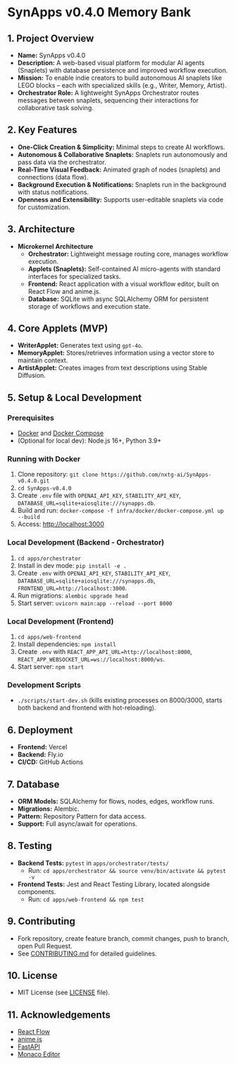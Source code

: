 # SynApps v0.4.0 Memory Bank

## 1. Project Overview
*   **Name:** SynApps v0.4.0
*   **Description:** A web-based visual platform for modular AI agents (Snaplets) with database persistence and improved workflow execution.
*   **Mission:** To enable indie creators to build autonomous AI snaplets like LEGO blocks – each with specialized skills (e.g., Writer, Memory, Artist).
*   **Orchestrator Role:** A lightweight SynApps Orchestrator routes messages between snaplets, sequencing their interactions for collaborative task solving.

## 2. Key Features
*   **One-Click Creation & Simplicity:** Minimal steps to create AI workflows.
*   **Autonomous & Collaborative Snaplets:** Snaplets run autonomously and pass data via the orchestrator.
*   **Real-Time Visual Feedback:** Animated graph of nodes (snaplets) and connections (data flow).
*   **Background Execution & Notifications:** Snaplets run in the background with status notifications.
*   **Openness and Extensibility:** Supports user-editable snaplets via code for customization.

## 3. Architecture
*   **Microkernel Architecture**
    *   **Orchestrator:** Lightweight message routing core, manages workflow execution.
    *   **Applets (Snaplets):** Self-contained AI micro-agents with standard interfaces for specialized tasks.
    *   **Frontend:** React application with a visual workflow editor, built on React Flow and anime.js.
    *   **Database:** SQLite with async SQLAlchemy ORM for persistent storage of workflows and execution state.

## 4. Core Applets (MVP)
*   **WriterApplet:** Generates text using `gpt-4o`.
*   **MemoryApplet:** Stores/retrieves information using a vector store to maintain context.
*   **ArtistApplet:** Creates images from text descriptions using Stable Diffusion.

## 5. Setup & Local Development

### Prerequisites
*   [Docker](https://docs.docker.com/get-docker/) and [Docker Compose](https://docs.docker.com/compose/install/)
*   (Optional for local dev): Node.js 16+, Python 3.9+

### Running with Docker
1.  Clone repository: `git clone https://github.com/nxtg-ai/SynApps-v0.4.0.git`
2.  `cd SynApps-v0.4.0`
3.  Create `.env` file with `OPENAI_API_KEY`, `STABILITY_API_KEY`, `DATABASE_URL=sqlite+aiosqlite:///synapps.db`.
4.  Build and run: `docker-compose -f infra/docker/docker-compose.yml up --build`
5.  Access: [http://localhost:3000](http://localhost:3000)

### Local Development (Backend - Orchestrator)
1.  `cd apps/orchestrator`
2.  Install in dev mode: `pip install -e .`
3.  Create `.env` with `OPENAI_API_KEY`, `STABILITY_API_KEY`, `DATABASE_URL=sqlite+aiosqlite:///synapps.db`, `FRONTEND_URL=http://localhost:3000`.
4.  Run migrations: `alembic upgrade head`
5.  Start server: `uvicorn main:app --reload --port 8000`

### Local Development (Frontend)
1.  `cd apps/web-frontend`
2.  Install dependencies: `npm install`
3.  Create `.env` with `REACT_APP_API_URL=http://localhost:8000`, `REACT_APP_WEBSOCKET_URL=ws://localhost:8000/ws`.
4.  Start server: `npm start`

### Development Scripts
*   `./scripts/start-dev.sh` (kills existing processes on 8000/3000, starts both backend and frontend with hot-reloading).

## 6. Deployment
*   **Frontend:** Vercel
*   **Backend:** Fly.io
*   **CI/CD:** GitHub Actions

## 7. Database
*   **ORM Models:** SQLAlchemy for flows, nodes, edges, workflow runs.
*   **Migrations:** Alembic.
*   **Pattern:** Repository Pattern for data access.
*   **Support:** Full async/await for operations.

## 8. Testing
*   **Backend Tests:** `pytest` in `apps/orchestrator/tests/`
    *   Run: `cd apps/orchestrator && source venv/bin/activate && pytest -v`
*   **Frontend Tests:** Jest and React Testing Library, located alongside components.
    *   Run: `cd apps/web-frontend && npm test`

## 9. Contributing
*   Fork repository, create feature branch, commit changes, push to branch, open Pull Request.
*   See [CONTRIBUTING.md](CONTRIBUTING.md) for detailed guidelines.

## 10. License
*   MIT License (see [LICENSE](LICENSE) file).

## 11. Acknowledgements
*   [React Flow](https://reactflow.dev/)
*   [anime.js](https://animejs.com/)
*   [FastAPI](https://fastapi.tiangolo.com/)
*   [Monaco Editor](https://microsoft.github.io/monaco-editor/)
